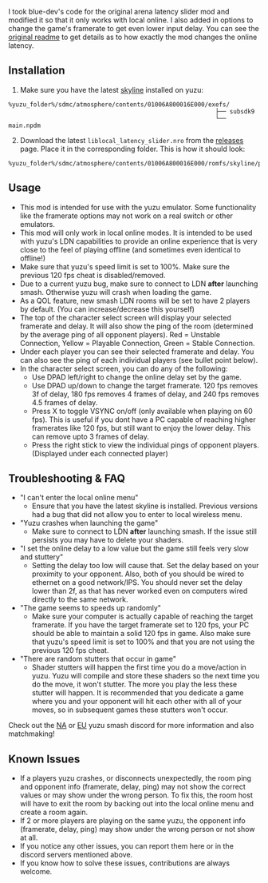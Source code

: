I took blue-dev's code for the original arena latency slider mod and modified it so that it only works with local online. I also added in options to change the game's framerate to get even lower input delay. You can see the [original readme](./ORIGINAL_README.md) to get details as to how exactly the mod changes the online latency.

## Installation

1) Make sure you have the latest [skyline](https://github.com/skyline-dev/skyline/releases) installed on yuzu:
```
%yuzu_folder%/sdmc/atmosphere/contents/01006A800016E000/exefs/
                                                          ├── subsdk9 
                                                          └── main.npdm
```
2) Download the latest `liblocal_latency_slider.nro` from the [releases](https://github.com/saad-script/local-latency-slider/releases) page.
Place it in the corresponding folder. This is how it should look:
```
%yuzu_folder%/sdmc/atmosphere/contents/01006A800016E000/romfs/skyline/plugins/liblocal_latency_slider.nro
```

## Usage

- This mod is intended for use with the yuzu emulator. Some functionality like the framerate options may not work on a real switch or other emulators.
- This mod will only work in local online modes. It is intended to be used with yuzu's LDN capabilities to provide an online experience that is very close to the feel of playing offline (and sometimes even identical to offline!)
- Make sure that yuzu's speed limit is set to 100%. Make sure the previous 120 fps cheat is disabled/removed.
- Due to a current yuzu bug, make sure to connect to LDN **after** launching smash. Otherwise yuzu will crash when loading the game.
- As a QOL feature, new smash LDN rooms will be set to have 2 players by default. (You can increase/decrease this yourself)
- The top of the character select screen will display your selected framerate and delay. It will also show the ping of the room (determined by the average ping of all opponent players). Red = Unstable Connection, Yellow = Playable Connection, Green = Stable Connection.
- Under each player you can see their selected framerate and delay. You can also see the ping of each individual players (see bullet point below).
- In the character select screen, you can do any of the following:
  - Use DPAD left/right to change the online delay set by the game.
  - Use DPAD up/down to change the target framerate. 120 fps removes 3f of delay, 180 fps removes 4 frames of delay, and 240 fps removes 4.5 frames of delay.
  - Press X to toggle VSYNC on/off (only available when playing on 60 fps). This is useful if you dont have a PC capable of reaching higher framerates like 120 fps, but still want to enjoy the lower delay. This can remove upto 3 frames of delay.
  - Press the right stick to view the individual pings of opponent players. (Displayed under each connected player)

## Troubleshooting & FAQ

- "I can't enter the local online menu"
  - Ensure that you have the latest skyline is installed. Previous versions had a bug that did not allow you to enter to local wireless menu.
- "Yuzu crashes when launching the game"
  - Make sure to connect to LDN **after** launching smash. If the issue still persists you may have to delete your shaders.
- "I set the online delay to a low value but the game still feels very slow and stuttery"
  - Setting the delay too low will cause that. Set the delay based on your proximity to your opponent. Also, both of you should be wired to ethernet on a good network/IPS. You should never set the delay lower than 2f, as that has never worked even on computers wired directly to the same network.
- "The game seems to speeds up randomly"
  - Make sure your computer is actually capable of reaching the target framerate. If you have the target framerate set to 120 fps, your PC should be able to maintain a solid 120 fps in game. Also make sure that yuzu's speed limit is set to 100% and that you are not using the previous 120 fps cheat.
- "There are random stutters that occur in game"
  - Shader stutters will happen the first time you do a move/action in yuzu. Yuzu will compile and store these shaders so the next time you do the move, it won't stutter. The more you play the less these stutter will happen. It is recommended that you dedicate a game where you and your opponent will hit each other with all of your moves, so in subsequent games these stutters won't occur.

Check out the [NA](https://discord.gg/jE9hTsmbjD) or [EU](https://discord.gg/yuzu-smash-meet-up-1051577844318339172) yuzu smash discord for more information and also matchmaking!


## Known Issues
- If a players yuzu crashes, or disconnects unexpectedly, the room ping and opponent info (framerate, delay, ping) may not show the correct values or may show under the wrong person. To fix this, the room host will have to exit the room by backing out into the local online menu and create a room again.
- If 2 or more players are playing on the same yuzu, the opponent info (framerate, delay, ping) may show under the wrong person or not show at all.
- If you notice any other issues, you can report them here or in the discord servers mentioned above.
- If you know how to solve these issues, contributions are always welcome.
